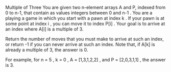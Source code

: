 Multiple of Three You are given two n-element arrays
A and P, indexed from 0 to n-1, that contain as values integers between 0
and n-1
. You are a playing a game in which you start with a pawn at index k
. If your pawn is at some point at index i
, you can move it to index P[i]
. Your goal is to arrive at an index where A[i]
is a multiple of 3.

Return the number of moves that you must make to arrive at such an index, or return -1
if you can never arrive at such an index. Note that, if A[k]
is already a multiple of 3, the answer is 0.

For example, for n = 5
, k = 0
, A = [1,3,1,2,2]
, and P = [2,0,3,1,1]
, the answer is 3.